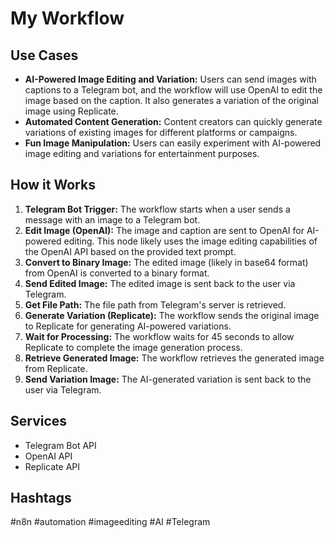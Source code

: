# My Workflow

## Use Cases

- **AI-Powered Image Editing and Variation:** Users can send images with captions to a Telegram bot, and the workflow will use OpenAI to edit the image based on the caption. It also generates a variation of the original image using Replicate.
- **Automated Content Generation:** Content creators can quickly generate variations of existing images for different platforms or campaigns.
- **Fun Image Manipulation:** Users can easily experiment with AI-powered image editing and variations for entertainment purposes.

## How it Works

1.  **Telegram Bot Trigger:** The workflow starts when a user sends a message with an image to a Telegram bot.
2.  **Edit Image (OpenAI):** The image and caption are sent to OpenAI for AI-powered editing. This node likely uses the image editing capabilities of the OpenAI API based on the provided text prompt.
3.  **Convert to Binary Image:** The edited image (likely in base64 format) from OpenAI is converted to a binary format.
4.  **Send Edited Image:** The edited image is sent back to the user via Telegram.
5. **Get File Path:** The file path from Telegram's server is retrieved.
6.  **Generate Variation (Replicate):** The workflow sends the original image to Replicate for generating AI-powered variations.
7.  **Wait for Processing:** The workflow waits for 45 seconds to allow Replicate to complete the image generation process.
8.  **Retrieve Generated Image:** The workflow retrieves the generated image from Replicate.
9.  **Send Variation Image:** The AI-generated variation is sent back to the user via Telegram.

## Services

-   Telegram Bot API
-   OpenAI API
-   Replicate API

## Hashtags

#n8n #automation #imageediting #AI #Telegram
